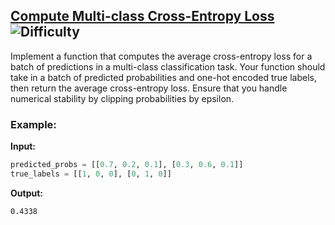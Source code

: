 ## [Compute Multi-class Cross-Entropy Loss](https://www.deep-ml.com/problems/134) ![Difficulty](https://img.shields.io/badge/-Easy-brightgreen)

Implement a function that computes the average cross-entropy loss for a batch of predictions in a multi-class classification task. Your function should take in a batch of predicted probabilities and one-hot encoded true labels, then return the average cross-entropy loss. Ensure that you handle numerical stability by clipping probabilities by epsilon.

### Example:

**Input:**

```python
predicted_probs = [[0.7, 0.2, 0.1], [0.3, 0.6, 0.1]]
true_labels = [[1, 0, 0], [0, 1, 0]]
```


**Output:**

```0.4338```
